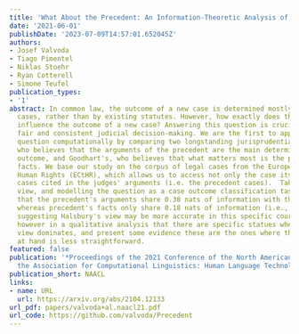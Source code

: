 ```yaml
---
title: 'What About the Precedent: An Information-Theoretic Analysis of Common Law'
date: '2021-06-01'
publishDate: '2023-07-09T14:57:01.652045Z'
authors:
- Josef Valvoda
- Tiago Pimentel
- Niklas Stoehr
- Ryan Cotterell
- Simone Teufel
publication_types:
- '1'
abstract: In common law, the outcome of a new case is determined mostly by precedent
  cases, rather than by existing statutes. However, how exactly does the precedent
  influence the outcome of a new case? Answering this question is crucial for guaranteeing
  fair and consistent judicial decision-making. We are the first to approach this
  question computationally by comparing two longstanding jurisprudential views; Halsbury's,
  who believes that the arguments of the precedent are the main determinant of the
  outcome, and Goodhart's, who believes that what matters most is the precedent's
  facts. We base our study on the corpus of legal cases from the European Court of
  Human Rights (ECtHR), which allows us to access not only the case itself, but also
  cases cited in the judges' arguments (i.e. the precedent cases).  Taking an information-theoretic
  view, and modelling the question as a case outcome classification task, we find
  that the precedent's arguments share 0.38 nats of information with the case's outcome,
  whereas precedent's facts only share 0.18 nats of information (i.e., 58% less);
  suggesting Halsbury's view may be more accurate in this specific court.  We found
  however in a qualitative analysis that there are specific statues where Goodhart's
  view dominates, and present some evidence these are the ones where the legal concept
  at hand is less straightforward.
featured: false
publication: '*Proceedings of the 2021 Conference of the North American Chapter of
  the Association for Computational Linguistics: Human Language Technologies*'
publication_short: NAACL
links:
- name: URL
  url: https://arxiv.org/abs/2104.12133
url_pdf: papers/valvoda+al.naacl21.pdf
url_code: https://github.com/valvoda/Precedent
---
```


